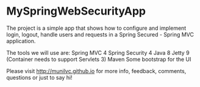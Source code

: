 # MySpringWebSecurityApp

The project is a simple app that shows how to configure and implement login, logout, handle users and requests in a Spring Secured - Spring MVC application.

The tools we will use are:
Spring MVC 4
Spring Security 4
Java 8
Jetty 9 (Container needs to support Servlets 3)
Maven
Some bootstrap for the UI

Please visit http://munilvc.github.io for more info, feedback, comments, questions or just to say hi!
